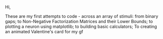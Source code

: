Hi, 

These are my first attempts to code - across an array of stimuli: 
from binary gaps; 
to Non-Negative Factorization Matrices and their Lower Bounds; 
to plotting a neuron using matplotlib; 
to building basic calculators;
To creating an animated Valentine's card for my gf 
